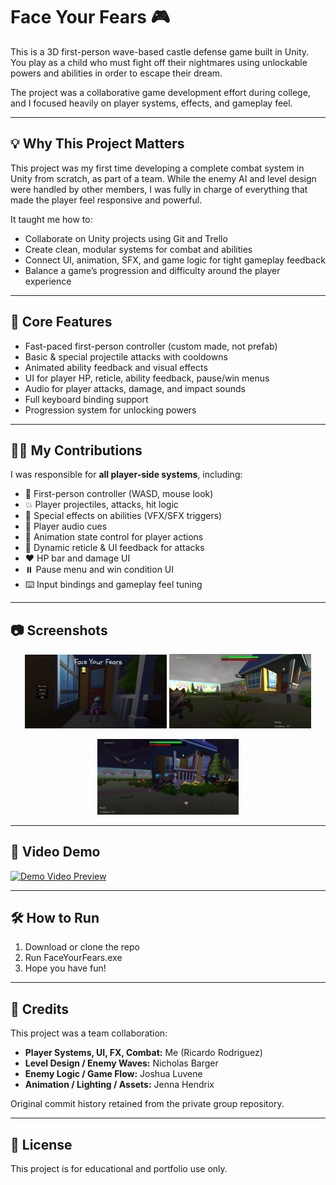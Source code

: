 # Face Your Fears 🎮
This is a 3D first-person wave-based castle defense game built in Unity. You play as a child who must fight off their nightmares using unlockable powers and abilities in order to escape their dream.

The project was a collaborative game development effort during college, and I focused heavily on player systems, effects, and gameplay feel.

---

## 💡 Why This Project Matters

This project was my first time developing a complete combat system in Unity from scratch, as part of a team. While the enemy AI and level design were handled by other members, I was fully in charge of everything that made the player feel responsive and powerful.

It taught me how to:
- Collaborate on Unity projects using Git and Trello
- Create clean, modular systems for combat and abilities
- Connect UI, animation, SFX, and game logic for tight gameplay feedback
- Balance a game’s progression and difficulty around the player experience

---

## 🚀 Core Features

- Fast-paced first-person controller (custom made, not prefab)
- Basic & special projectile attacks with cooldowns
- Animated ability feedback and visual effects
- UI for player HP, reticle, ability feedback, pause/win menus
- Audio for player attacks, damage, and impact sounds
- Full keyboard binding support
- Progression system for unlocking powers

---

## 🧑‍💻 My Contributions

I was responsible for **all player-side systems**, including:

- 🎯 First-person controller (WASD, mouse look)
- 💥 Player projectiles, attacks, hit logic
- 🌟 Special effects on abilities (VFX/SFX triggers)
- 🎵 Player audio cues
- 🔁 Animation state control for player actions
- 🎯 Dynamic reticle & UI feedback for attacks
- ❤️ HP bar and damage UI
- ⏸️ Pause menu and win condition UI
- ⌨️ Input bindings and gameplay feel tuning

---

## 📷 Screenshots

<p align="center">
  <img src="images/GameScreenshot1.PNG" width="45%" />
  <img src="images/GameScreenshot2.PNG" width="45%" />
</p>
<p align="center">
  <img src="images/GameScreenshot3.PNG" width="45%" />
</p>

---

## 🎥 Video Demo

[![Demo Video Preview](https://img.youtube.com/vi/SHXQwAPDEpQ/hqdefault.jpg)](https://youtube.com/shorts/SHXQwAPDEpQ?feature=share)

---

## 🛠️ How to Run

1. Download or clone the repo
2. Run FaceYourFears.exe
3. Hope you have fun!

---

## 👥 Credits

This project was a team collaboration:

- **Player Systems, UI, FX, Combat:** Me (Ricardo Rodriguez)
- **Level Design / Enemy Waves:** Nicholas Barger
- **Enemy Logic / Game Flow:** Joshua Luvene
- **Animation / Lighting / Assets:** Jenna Hendrix

Original commit history retained from the private group repository.

---

## 📝 License

This project is for educational and portfolio use only.
